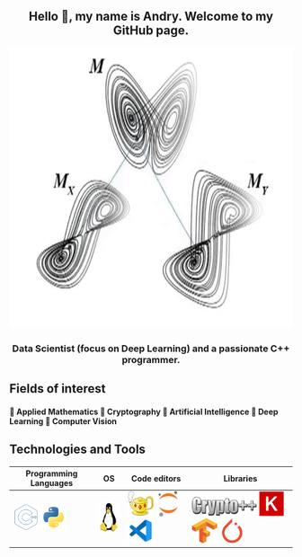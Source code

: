 <h2 align="center"> Hello 👋, my name is Andry. Welcome to my GitHub page. </h2>
<p align="center"> <img src="https://github.com/AndryRafam/andryrafam/blob/main/Lorenz2.gif" width="800" height="500"/>
<h3 align="center"> Data Scientist (focus on Deep Learning) and a passionate C++ programmer. </h3>
<h2> Fields of interest </h2>

<h4> 🔶 Applied Mathematics 🔶 Cryptography 🔶 Artificial Intelligence 🔶 Deep Learning 🔶 Computer Vision </h4>
  
<h2> Technologies and Tools </h2>

| Programming Languages | OS | Code editors | Libraries |
| --- | --- | --- | --- |
| <img src="https://github.com/devicons/devicon/blob/master/icons/cplusplus/cplusplus-line.svg" width="45" height="45"/> <img src="https://github.com/devicons/devicon/blob/master/icons/python/python-original.svg" width="45" height="45"/> | <img src="https://github.com/AndryRafam/andryrafam/blob/main/linux-tux.svg" alt="linux" width="55" height="55"/> | <img src="https://github.com/AndryRafam/andryrafam/blob/main/geany.png" width="45" height="45"/> <img src="https://github.com/devicons/devicon/blob/master/icons/jupyter/jupyter-original.svg" width="45" height="45"> <img src="https://github.com/AndryRafam/andryrafam/blob/main/vscode.png" width="45" height="45"/> | <img src="https://github.com/AndryRafam/andryrafam/blob/main/Crypto%2B%2B-logo.png" width="115" height="35"/> <img src="https://github.com/AndryRafam/andryrafam/blob/main/Keras_logo.svg.png" width="45" height="45"/> <img src="https://github.com/AndryRafam/andryrafam/blob/main/Tensorflow_logo.svg.png" width="45" height="45"/> <img src="https://github.com/devicons/devicon/blob/master/icons/pytorch/pytorch-original.svg" width="45" height="45"/>
